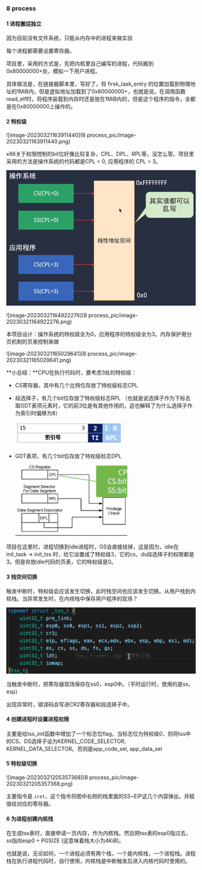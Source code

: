 ### 8 process

#### 1 进程搬运独立

因为目前没有文件系统，只能从内存中的进程来做实验

每个进程都需要设置寄存器。

项目里，采用的方式是，先把内核里自己编写的进程，代码搬到0x80000000+处，模拟一下用户进程。

具体做法是，在链接器脚本里，写好了，将 firsk_task_entry 的位置加载到物理地址的1MiB内，但是虚拟地址加载到了0x80000000+，也就是说，在调用函数read_elf时，将程序装载到内存时还是放在1MiB内的，但是这个程序的指令，全都是在0x80000000上操作的。

#### 2 特权级

![image-20230321163911440](8 process_pic/image-20230321163911440.png)

x86关于权限控制的bit位好像比较复杂，CPL、DPL、RPL等，没怎么管。项目里采用的方法是操作系统的代码都是CPL = 0, 应用程序的 CPL = 3。

<img src="8 process_pic/image-20230321164758871.png" alt="image-20230321164758871" style="zoom:67%;" />

![image-20230321164922276](8 process_pic/image-20230321164922276.png)



本项目设计：操作系统的特权级全为0，应用程序的特权级全为3。内存保护用分页机制的页表控制来做

![image-20230321165029641](8 process_pic/image-20230321165029641.png)

**小总结：**CPU在执行代码时，要考虑3处的特权级：

- CS寄存器，其中有几个比特位存放了特权级标志CPL

- 段选择子，有几个bit位存放了特权级标志RPL （也就是说选择子作为下标去取GDT表项元素时，它的前3位是有其他作用的，这也解释了为什么选择子作为索引时偏移为8）

  <img src="8 process_pic/image-20230321172617026.png" alt="image-20230321172617026" style="zoom: 33%;" />

- GDT表项，有几个bit位存放了特权级标志DPL

  <img src="8 process_pic/image-20230321172107402.png" alt="image-20230321172107402" style="zoom: 80%;" />



项目在这里时，进程切换到idle进程时，OS会直接挂掉，这是因为，idle在init_task -> init_tss 时，给它设置成了特权级3，它的cs，ds段选择子的权限都是3。但是存放idle代码的页表，它的特权级是0。



#### 3 栈空间切换

触发中断时，特权级会应该发生切换，此时栈空间也应该发生切换。从用户栈到内核栈。当异常发生时，在内核栈中保存用户程序的现场？

<img src="8 process_pic/image-20230321195422427.png" alt="image-20230321195422427" style="zoom:67%;" />

当触发中断时，把寄存器现场保存在ss0，esp0中。（平时运行时，使用的是ss，esp）

出现异常时，错误码会写进CR2寄存器和段选择子中。



#### 4 创建进程时设置进程权限

主要是给tss_init函数中增加了一个标志位flag，当标志位为特权级0，则将tss中的CS、DS选择子设为KERNEL_CODE_SELECTOR, KERNEL_DATA_SELECTOR。否则是app_code_sel, app_data_sel



#### 5 特权级切换

![image-20230321205357368](8 process_pic/image-20230321205357368.png)

主要指令是 `iret`，这个指令将图中右侧的栈里面的SS~EIP这几个内容弹出，并赋值给对应的寄存器。



#### 6 为进程创建内核栈

在生成tss表时，直接申请一页内存，作为内核栈。然后把tss表的esp0指过去，ss指向esp0  + PGSIZE (这意味着栈大小为4KiB)。

也就是说，无论如何，一个进程必须有两个栈，一个是内核栈，一个进程栈。进程栈在执行进程代码时，自行使用，内核栈是中断触发后进入内核代码时使用的。
